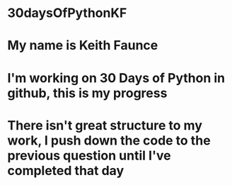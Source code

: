 # 30daysOfPythonKF
# My name is Keith Faunce
# I'm working on 30 Days of Python in github, this is my progress
# There isn't great structure to my work, I push down the code to the previous question until I've completed that day
